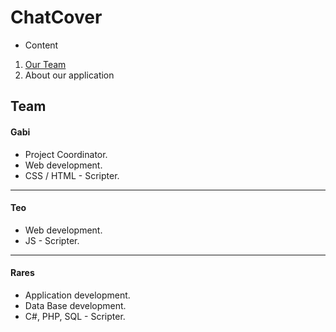# ChatCover

* Content
1. [Our Team](#team)
2. About our application

## Team

#### Gabi
* Project Coordinator.
* Web development.
* CSS / HTML - Scripter.
---

#### Teo
* Web development.
* JS - Scripter.
---

#### Rares
* Application development.
* Data Base development.
* C#, PHP, SQL - Scripter.
